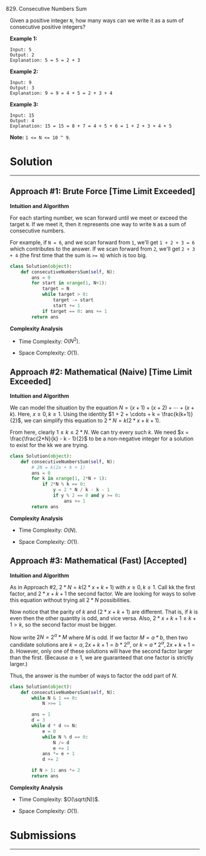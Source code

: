 829. Consecutive Numbers Sum

Given a positive integer `N`, how many ways can we write it as a sum of consecutive positive integers?

**Example 1:**
```
Input: 5
Output: 2
Explanation: 5 = 5 = 2 + 3
```

**Example 2:**
```
Input: 9
Output: 3
Explanation: 9 = 9 = 4 + 5 = 2 + 3 + 4
```

**Example 3:**
```
Input: 15
Output: 4
Explanation: 15 = 15 = 8 + 7 = 4 + 5 + 6 = 1 + 2 + 3 + 4 + 5
```

**Note:** `1 <= N <= 10 ^ 9`.

# Solution
---
## Approach #1: Brute Force [Time Limit Exceeded]
**Intuition and Algorithm**

For each starting number, we scan forward until we meet or exceed the target `N`. If we meet it, then it represents one way to write `N` as a sum of consecutive numbers.

For example, if `N = 6`, and we scan forward from `1`, we'll get `1 + 2 + 3 = 6` which contributes to the answer. If we scan forward from `2`, we'll get `2 + 3 + 4` (the first time that the sum is `>= N`) which is too big.

```python
class Solution(object):
    def consecutiveNumbersSum(self, N):
        ans = 0
        for start in xrange(1, N+1):
            target = N
            while target > 0:
                target -= start
                start += 1
            if target == 0: ans += 1
        return ans
```

**Complexity Analysis**

* Time Complexity: $O(N^2)$.

* Space Complexity: $O(1)$.

## Approach #2: Mathematical (Naive) [Time Limit Exceeded]
**Intuition and Algorithm**

We can model the situation by the equation $N = (x+1) + (x+2) + \cdots + (x+k)$. Here, $x \geq 0, k \geq 1$. Using the identity $1 + 2 + \cdots + k = \frac{k(k+1)}{2}$, we can simplify this equation to $2*N = k(2*x + k + 1)$.

From here, clearly $1 \leq k \leq 2*N$. We can try every such $k$. We need $x = \frac{\frac{2*N}{k} - k - 1}{2}$ to be a non-negative integer for a solution to exist for the kk we are trying.

```python
class Solution(object):
    def consecutiveNumbersSum(self, N):
        # 2N = k(2x + k + 1)
        ans = 0
        for k in xrange(1, 2*N + 1):
            if 2*N % k == 0:
                y = 2 * N / k - k - 1
                if y % 2 == 0 and y >= 0:
                    ans += 1
        return ans
```

**Complexity Analysis**

* Time Complexity: $O(N)$.

* Space Complexity: $O(1)$.

## Approach #3: Mathematical (Fast) [Accepted]
**Intuition and Algorithm**

As in Approach #2, $2*N = k(2*x + k + 1)$ with $x \geq 0, k \geq 1$. Call kk the first factor, and $2*x + k + 1$ the second factor. We are looking for ways to solve this equation without trying all $2*N$ possibilities.

Now notice that the parity of $k$ and $(2*x + k + 1)$ are different. That is, if $k$ is even then the other quantity is odd, and vice versa. Also, $2*x + k + 1 \geq k + 1 > k$, so the second factor must be bigger.

Now write $2N = 2^\alpha * M$ where $M$ is odd. If we factor $M = a * b$, then two candidate solutions are $k = a, 2x+k+1 = b * 2^\alpha$, or $k = a * 2^\alpha, 2x+k+1 = b$. However, only one of these solutions will have the second factor larger than the first. (Because $\alpha \geq 1$, we are guaranteed that one factor is strictly larger.)

Thus, the answer is the number of ways to factor the odd part of $N$.

```python
class Solution(object):
    def consecutiveNumbersSum(self, N):
        while N & 1 == 0:
            N >>= 1

        ans = 1    
        d = 3
        while d * d <= N:
            e = 0
            while N % d == 0:
                N /= d
                e += 1
            ans *= e + 1
            d += 2

        if N > 1: ans *= 2
        return ans
```

**Complexity Analysis**

* Time Complexity: $O(\sqrt(N))$.

* Space Complexity: $O(1)$.

# Submissions
---
